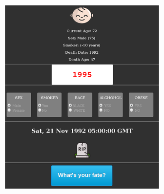
![screenshot](https://github.com/moseleygj/JavaScript/blob/master/Mortality/Screenshot%20from%202017-11-21%2018-34-37.png)
